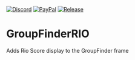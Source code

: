 [![Discord][SVG-Discord]][Discord]
[![PayPal][SVG-PayPal]][PayPal]
[![Release][SVG-Release]][Release]
# GroupFinderRIO
Adds Rio Score display to the GroupFinder frame

[//]: # (Links)

[Discord]: https://discord.com/invite/v3gYmYamGJ (Join the Discord)
[PayPal]: https://www.paypal.com/donate/?hosted_button_id=PSQ4D3HXNZKMG (Donate via PayPal)
[Release]: https://github.com/Jods-GH/GroupFinderRIO/releases/latest (Latest release)

[//]: # (Images)
[SVG-Discord]: https://img.shields.io/badge/Discord-7289da?logo=discord&logoColor=fff&style=flat-square
[SVG-PayPal]: https://custom-icon-badges.demolab.com/badge/-Donate-lightgrey?style=flat-square&logo=paypal&color=007CB1
[SVG-Release]: https://badgen.net/github/release/Jods-GH/GroupFinderRio?style=flat-square
